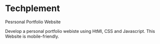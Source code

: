 # Techplement
Pesrsonal Portfolio Website

Develop a personal portfolio webiste using HtMl, CSS and Javascript.
This Website is mobile-friendly. 
